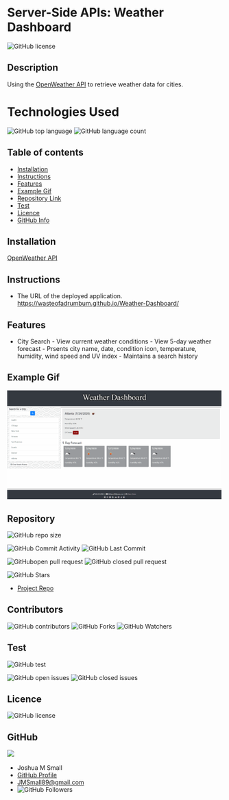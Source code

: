 # **Server-Side APIs: Weather Dashboard**

![GitHub license](https://img.shields.io/badge/Made%20by-%40wasteofadrumbum-green)

## Description

Using the [OpenWeather API](https://openweathermap.org/api) to retrieve weather data for cities.

# Technologies Used

![GitHub top language](https://img.shields.io/github/languages/top/wasteofadrumbum/Weather-Dashboard?color=green&logo=github&logoColor=green)
![GitHub language count](https://img.shields.io/github/languages/count/wasteofadrumbum/Weather-Dashboard?color=green&logo=github&logoColor=green)

## Table of contents

- [Installation](#installation)
- [Instructions](#instructions)
- [Features](#features)
- [Example Gif](#example-gif)
- [Repository Link](#Repository)
- [Test](#Test)
- [Licence](#Licence)
- [GitHub Info](#GitHub)

## Installation

[OpenWeather API](https://openweathermap.org/api)

## Instructions

- The URL of the deployed application. https://wasteofadrumbum.github.io/Weather-Dashboard/

## Features

- City Search - View current weather conditions - View 5-day weather forecast - Prsents city name, date, condition icon, temperature, humidity, wind speed and UV index - Maintains a search history

## Example Gif

<img src="assets\images\weatherdashboard.gif" width="500" />

## Repository

![GitHub repo size](https://img.shields.io/github/repo-size/wasteofadrumbum/Weather-Dashboard?logo=github)

![GitHub Commit Activity](https://img.shields.io/github/commit-activity/m/wasteofadrumbum/Weather-Dashboard)
![GitHub Last Commit](https://img.shields.io/github/last-commit/wasteofadrumbum/Weather-Dashboard)

![GitHubopen pull request](https://img.shields.io/github/issues-pr/wasteofadrumbum/Weather-Dashboard)
![GitHub closed pull request](https://img.shields.io/github/issues-pr-closed/wasteofadrumbum/Weather-Dashboard)

![GitHub Stars](https://img.shields.io/github/stars/wasteofadrumbum/Weather-Dashboard?style=social)

- [Project Repo](https://github.com/wasteofadrumbum/Weather-Dashboard)

## Contributors

![GitHub contributors](https://img.shields.io/github/contributors/wasteofadrumbum/Weather-Dashboard)
![GitHub Forks](https://img.shields.io/github/forks/wasteofadrumbum/Weather-Dashboard?label=Fork)
![GitHub Watchers](https://img.shields.io/github/watchers/wasteofadrumbum/Weather-Dashboard?label=Watch)

## Test

![GitHub test](https://img.shields.io/badge/test-100%25-success)

![GitHub open issues](https://img.shields.io/github/issues/wasteofadrumbum/Weather-Dashboard)
![GitHub closed issues](https://img.shields.io/github/issues-closed/wasteofadrumbum/Weather-Dashboard)

## Licence

![GitHub license](https://img.shields.io/badge/license-MIT-blue.svg)

## GitHub

<img src="https://avatars0.githubusercontent.com/u/66432859?v=4" width="250" />

- Joshua M Small
- [GitHub Profile](https://github.com/wasteofadrumbum)
- <JMSmall89@gmail.com>
- ![GitHub Followers](https://img.shields.io/github/followers/wasteofadrumbum?label=Follow)
